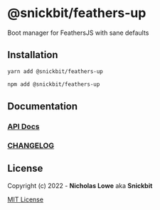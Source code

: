 # @snickbit/feathers-up

<!--START_SECTION:readmes-description-->

Boot manager for FeathersJS with sane defaults

<!--END_SECTION:readmes-description-->

## Installation

```bash
yarn add @snickbit/feathers-up
```

```bash
npm add @snickbit/feathers-up
```

## Documentation

### [API Docs](https://github.com/snickbit/feathers/blob/main/packages/feathers-up/README.md)

### [CHANGELOG](https://github.com/snickbit/feathers/blob/main/packages/feathers-up/CHANGELOG.md)

## License

Copyright (c) 2022 - **Nicholas Lowe** aka **Snickbit**

[MIT License](https://github.com/snickbit/feathers/blob/main/LICENSE)
